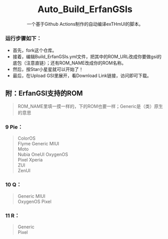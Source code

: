 <h1 align="center"> Auto_Build_ErfanGSIs </h1>

<p align="center">
	一个基于Github Actions制作的自动编译exTHmUI的脚本。 
</p>

### 运行步骤如下： 
- 首先，fork这个仓库。 
- 接着，编辑Build_ErfanGSIs.yml文件，把其中的ROM_URL改成你要做gsi的底包（注意直链）；还有ROM_NAME改成你的ROM名称。 
- 然后，按Star小星星就可以开始了！ 
- 最后，在Upload GSI里展开，看Download Link链接，访问即可下载。 
## 附：ErfanGSI支持的ROM ##
> ROM_NAME里填一摸一样的，下的ROM也要一样；Generic是（类）原生的意思
### 9 Pie： ### 
> ColorOS	
  Flyme
  Generic
  MIUI	
  Moto	
  Nubia	
  OneUI	
  OxygenOS	
  Pixel	
  Xperia	
  ZUI	
  ZenUI
### 10 Q： ###
> Generic
  MIUI	
  OxygenOS
  Pixel
### 11 R： ###
> Generic	
  Pixel
